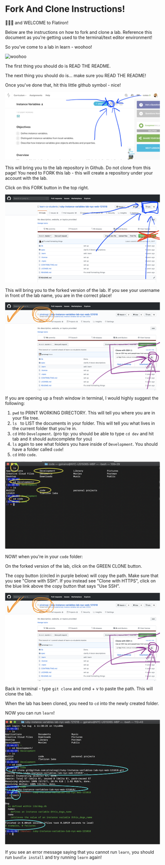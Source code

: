 # Fork And Clone Instructions!

👋👋👋 and WELCOME to Flatiron!

Below are the instructions on how to fork and clone a lab. Reference this document as you're getting used to the terminal/text editor environment!

So you've come to a lab in learn - woohoo!

![woohoo](https://media.giphy.com/media/L0O3TQpp0WnSXmxV8p/giphy-downsized.gif)

The first thing you should do is READ THE README.

The next thing you should do is... make sure you READ THE README!

Once you've done that, hit this little github symbol - nice!

![github-symbol](./photos/github-symbol.png)

This will bring you to the lab repository in Github. Do not clone from this page! You need to FORK this lab - this will create a repository under your account with the lab.

Click on this FORK button in the top right.

![github-symbol](./photos/fork.png)

This will bring you to the forked version of the lab. If you see your username in front of the lab name, you are in the correct place!

![github-symbol](./photos/clone.png)

If you are opening up a fresh window in terminal, I would highly suggest the following:
1. ```pwd``` to PRINT WORKING DIRECTORY. This will tell you where you are in your file tree.
2. ```ls ``` to LIST the documents in your folder. This will tell you what lives in the current folder that you're in.
3. ```cd``` into ```Development```. (pro tip: you should be able to type ```cd dev``` and hit tab and it should autocomplete for you)
4. ```ls``` again to see what folders you have inside of ```Development```. You should have a folder called ```code```!
5. ```cd``` into ```code```.

![github-symbol](./photos/folders.png)

NOW! when you're in your ```code``` folder:

On the forked version of the lab, click on the GREEN CLONE button.

The copy button (circled in purple below) will copy the path. Make sure that you see "Clone with SSH". If you instead see "Clone with HTTPS", click on the blue link above the copy button that says "Use SSH".

![github-symbol](./photos/clone.png)

Back in terminal - type ```git clone``` and cmd + v to paste the path. This will clone the lab.

When the lab has been cloned, you need to ```cd``` into the newly created folder.

NOW you can run ```learn```!

![github-symbol](./photos/clone-in-folder.png)

If you see an error message saying that you cannot run ```learn```, you should run ```bundle install``` and try running ```learn``` again!
